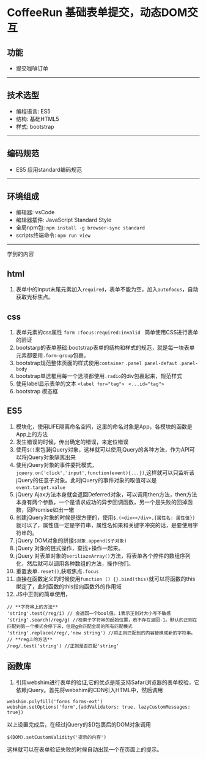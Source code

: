 # CoffeeRun 基础表单提交，动态DOM交互

## 功能
- 提交咖啡订单
---

## 技术选型
- 编程语言: ES5
- 结构: 基础HTML5
- 样式: bootstrap
---

## 编码规范
- ES5 应用standard编码规范
---

## 环境组成
- 编辑器: vsCode
- 编辑器插件: JavaScript Standard Style 
- 全局npm包: ```npm install -g browser-sync standard```
- scripts终端命令: ```npm run view``` 
---

学到的内容
## html 
1. 表单中的input末尾元素加入```required```，表单不能为空，加入```autofocus```，自动获取光标焦点。

## css 
1. 表单元素的css属性 ```form :focus:required:invalid ``` 简单使用CSS进行表单的验证
2. bootstarp的表单基础:bootstrap表单的结构和样式的规范，就是每一块表单元素都要用```.form-group```包裹。
3. bootstrap规范整体页面的样式使用```container``` ```.panel panel-defaut``` ```.panel-body``` 
4. bootstrap单选框用每一个选项都使用```.radio```的div包裹起来，规范样式
5. 使用label显示表单的文本 ```<label for="tag"> ``` ```<...id="tag">```
6. bootstrap 模态框

## ES5
1. 模块化，使用LIFE隔离命名空间，这里的命名对象是App，各模块的函数是App上的方法
2. 发生错误的时候，传出确定的错误，来定位错误
3. 使用```$()```来包装jQuery对象，这样就可以使用jQuery的各种方法，作为API可以将jQuery对象隔离出来
4. 使用jQuery对象的事件委托模式，```jquery.on('click','input',function(event){...})```,这样就可以只监听该jQuery的任意子对象。此时jQuery的事件对象的取值可以是```event.target.value```
5. jQuery Ajax方法本身就会返回Deferred对象，可以调用then方法，then方法本身有两个参数，一个是请求成功的异步回调函数，另一个是失败的回掉函数，同Promise如出一辙
6. 创建jQuery对象的时候是很方便的，使用```$.(<div></div>,{属性名: 属性值})``` 就可以了，属性值一定是字符串，属性名如果和关键字冲突的话，是要使用字符串的。
7. jQuery DOM对象的拼接```$对象.append($子对象)```
8. jQuery 对象的链式操作，查找+操作一起来。
9. jQuery 对表单对象的```seriliazeArray()```方法，将表单各个控件的数组序列化，然后就可以调用各种数组的方法，操作他们。
10. 重置表单```.reset()```,获取焦点```.focus```
11. 直接在函数定义的时候使用```function () {}.bind(this)```就可以将函数的this绑定了，此时函数的this指向函数外的作用域
12. JS中正则的简单使用，
```
// **字符串上的方法**
'string'.test(/reg/i) // 会返回一个bool值。i表示正则对大小写不敏感
'string'.search(/reg/g) //检索子字符串的起始位置，若不存在返回-1。默认的正则在匹配到第一个模式会停下来，但是g会匹配全局的所有匹配模式
'string'.replace(/reg/,'new string') //将正则匹配到的内容替换成新的字符串。
// **reg上的方法**
/reg/.test('string') //正则是否匹配'string'
```

## 函数库
1. 引用webshim进行表单的验证,它的优点是能支持Safari浏览器的表单校验，它依赖jQuery。首先将webshim的CDN引入HTML中，然后调用
```
webshim.polyfill('forms forms-ext')
webshim.setOptions('form',{addValidators: true, lazyCustomMessages: true})
```
以上设置完成后，在经过jQuery的$()包裹后的DOM对象调用
```
$(DOM).setCustomValidity('提示的内容')
```
这样就可以在表单验证失败的时候自动出现一个在页面上的提示。